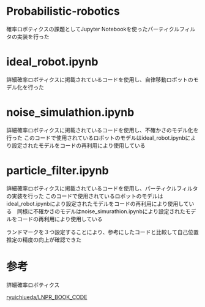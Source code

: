 # Probabilistic-robotics
確率ロボティクスの課題としてJupyter Notebookを使ったパーティクルフィルタの実装を行った

# ideal_robot.ipynb
詳細確率ロボティクスに掲載されているコードを使用し、自律移動ロボットのモデル化を行った

# noise_simulathion.ipynb
詳細確率ロボティクスに掲載されているコードを使用し、不確かさのモデル化を行った
このコードで使用されているロボットのモデルはideal_robot.ipynbにより設定されたモデルをコードの再利用により使用している

# particle_filter.ipynb
詳細確率ロボティクスに掲載されているコードを使用し、パーティクルフィルタの実装を行った
このコードで使用されているロボットのモデルはideal_robot.ipynbにより設定されたモデルをコードの再利用により使用している　同様に不確かさのモデルはnoise_simurathion.ipynbにより設定されたモデルをコードの再利用により使用している

ランドマークを３つ設定することにより、参考にしたコードと比較して自己位置推定の精度の向上が確認できた

# 参考
詳細確率ロボティクス

[ryuichiueda/LNPR_BOOK_CODE](https://github.com/ryuichiueda/LNPR_BOOK_CODES/tree/master)
